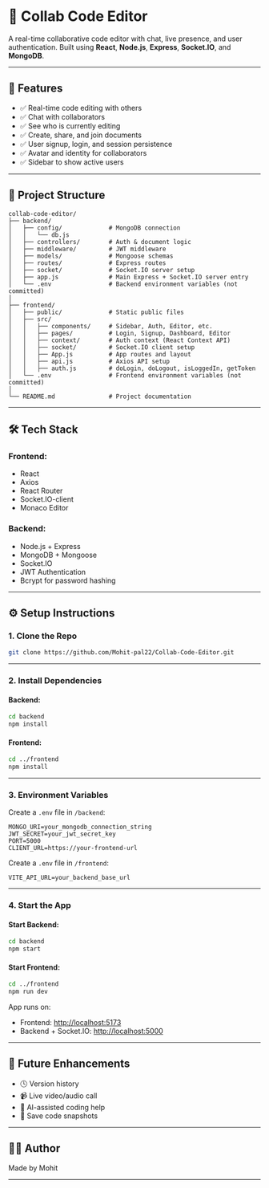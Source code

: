# 📝 Collab Code Editor

A real-time collaborative code editor with chat, live presence, and user authentication. Built using **React**, **Node.js**, **Express**, **Socket.IO**, and **MongoDB**.

---

## 🚀 Features

* ✅ Real-time code editing with others
* ✅ Chat with collaborators
* ✅ See who is currently editing
* ✅ Create, share, and join documents
* ✅ User signup, login, and session persistence
* ✅ Avatar and identity for collaborators
* ✅ Sidebar to show active users

---

## 📁 Project Structure

```
collab-code-editor/
├── backend/
│   ├── config/             # MongoDB connection
│   │   └── db.js           
│   ├── controllers/        # Auth & document logic
│   ├── middleware/         # JWT middleware
│   ├── models/             # Mongoose schemas
│   ├── routes/             # Express routes
│   ├── socket/             # Socket.IO server setup
│   ├── app.js              # Main Express + Socket.IO server entry
│   └── .env                # Backend environment variables (not committed)
│
├── frontend/
│   ├── public/             # Static public files
│   ├── src/
│   │   ├── components/     # Sidebar, Auth, Editor, etc.
│   │   ├── pages/          # Login, Signup, Dashboard, Editor
│   │   ├── context/        # Auth context (React Context API)
│   │   ├── socket/         # Socket.IO client setup
│   │   ├── App.js          # App routes and layout
│   │   ├── api.js          # Axios API setup
│   │   ├── auth.js         # doLogin, doLogout, isLoggedIn, getToken
│   └── .env                # Frontend environment variables (not committed)
│
└── README.md               # Project documentation
```

---

## 🛠️ Tech Stack

### Frontend:

* React
* Axios
* React Router
* Socket.IO-client
* Monaco Editor

### Backend:

* Node.js + Express
* MongoDB + Mongoose
* Socket.IO
* JWT Authentication
* Bcrypt for password hashing

---

## ⚙️ Setup Instructions

### 1. Clone the Repo

```bash
git clone https://github.com/Mohit-pal22/Collab-Code-Editor.git
```

---

### 2. Install Dependencies

#### Backend:

```bash
cd backend
npm install
```

#### Frontend:

```bash
cd ../frontend
npm install
```

---

### 3. Environment Variables

Create a `.env` file in `/backend`:

```env
MONGO_URI=your_mongodb_connection_string
JWT_SECRET=your_jwt_secret_key
PORT=5000
CLIENT_URL=https://your-frontend-url
```

Create a `.env` file in `/frontend`:

```env
VITE_API_URL=your_backend_base_url
```

---

### 4. Start the App

#### Start Backend:

```bash
cd backend
npm start
```

#### Start Frontend:

```bash
cd ../frontend
npm run dev
```

App runs on:

* Frontend: [http://localhost:5173](http://localhost:5173)
* Backend + Socket.IO: [http://localhost:5000](http://localhost:5000)

---

## 🧠 Future Enhancements

* 🕓 Version history
* 📹 Live video/audio call
* 🧠 AI-assisted coding help
* 💾 Save code snapshots

---

## 👨‍💻 Author

Made by Mohit

---
